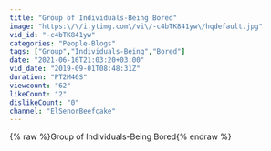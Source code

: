 ```yaml
---
title: "Group of Individuals-Being Bored"
image: "https:\/\/i.ytimg.com\/vi\/-c4bTK841yw\/hqdefault.jpg"
vid_id: "-c4bTK841yw"
categories: "People-Blogs"
tags: ["Group","Individuals-Being","Bored"]
date: "2021-06-16T21:03:20+03:00"
vid_date: "2019-09-01T08:48:31Z"
duration: "PT2M46S"
viewcount: "62"
likeCount: "2"
dislikeCount: "0"
channel: "ElSenorBeefcake"
---
```

{% raw %}Group of Individuals-Being Bored{% endraw %}
